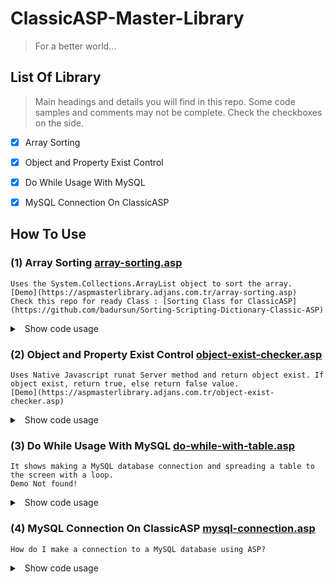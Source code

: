 # ClassicASP-Master-Library
> For a better world...

## List Of Library
> Main headings and details you will find in this repo. Some code samples and comments may not be complete. Check the checkboxes on the side.

- [x] Array Sorting
- [x] Object and Property Exist Control
- [x] Do While Usage With MySQL
- [x] MySQL Connection On ClassicASP


## How To Use
### (1) Array Sorting [array-sorting.asp](array-sorting.asp)
	Uses the System.Collections.ArrayList object to sort the array.
	[Demo](https://aspmasterlibrary.adjans.com.tr/array-sorting.asp)
	Check this repo for ready Class : [Sorting Class for ClassicASP](https://github.com/badursun/Sorting-Scripting-Dictionary-Classic-ASP)
<details>
<summary>
<a class="btnfire small stroke"><em class="fas fa-chevron-circle-down"></em>&nbsp;&nbsp;Show code usage</a> 
</summary>

```asp
<%
MyArray = Array(1,5,9,7,3,2)

tmp_data = MyArray
Response.Write "<h4>Default Array</h4>"
Response.Write Join(tmp_data) & "<hr>" 
'OUTPUT: 1 5 9 7 3 2

tmp_data = SortArray(MyArray, "ASC")
Response.Write "<h4>Sorted Array (ASC)</h4>"
Response.Write Join(tmp_data) & "<hr>" 
'OUTPUT: 1 2 3 5 7 9

tmp_data = SortArray(MyArray, "DESC")
Response.Write "<h4>Sorted Array (ASC)</h4>"
Response.Write Join(tmp_data) & "<hr>"
'OUTPUT: 9 7 5 3 2 1
%>
```
</details>

### (2) Object and Property Exist Control [object-exist-checker.asp](object-exist-checker.asp)
	Uses Native Javascript runat Server method and return object exist. If object exist, return true, else return false value.
	[Demo](https://aspmasterlibrary.adjans.com.tr/object-exist-checker.asp)
<details>
<summary>
<a class="btnfire small stroke"><em class="fas fa-chevron-circle-down"></em>&nbsp;&nbsp;Show code usage</a> 
</summary>

```asp
<%
Set Checker = New CheckerClass
' Not Exist Class: SomeClass
'------------------------------------
Set objClass = Eval("New SomeClass")
If Checker.ClassExist(objClass) = True Then
	Response.Write "<span style=""color:green"">Exist</span><br>"
Else
	Response.Write "<span style=""color:red"">Not Exist</span><br>"
End If
Set objClass = Nothing

' Not Exist Property in Class: SomeClass.SomeProperty
'------------------------------------
Set objClass = Eval("New SomeClass")
If Checker.ObjectExist(objClass, "SomeProperty") = True Then
	Response.Write "<span style=""color:green"">Exist</span><br>"
Else
	Response.Write "<span style=""color:red"">Not Exist</span><br>"
End If
Set objClass = Nothing
Set Checker = Nothing
%>
```
</details>

### (3) Do While Usage With MySQL [do-while-with-table.asp](do-while-with-table.asp)
	It shows making a MySQL database connection and spreading a table to the screen with a loop.
	Demo Not found!
<details>
<summary>
<a class="btnfire small stroke"><em class="fas fa-chevron-circle-down"></em>&nbsp;&nbsp;Show code usage</a> 
</summary>

```asp

<%
Set rsObj = Conn.Execute("SELECT * FROM tbl_name ORDER BY col_name ASC")
If rsObj.Eof Then
	' No Record Found in tbl_name
Else
    Do While Not rsObj.Eof
    	' Your Looping Code
    rsObj.MoveNext : Loop
End If
rsObj.Close : Set rsObj = Nothing
%>
```
</details>

### (4) MySQL Connection On ClassicASP [mysql-connection.asp](mysql-connection.asp)
	How do I make a connection to a MySQL database using ASP?
<details>
<summary>
<a class="btnfire small stroke"><em class="fas fa-chevron-circle-down"></em>&nbsp;&nbsp;Show code usage</a> 
</summary>

```asp

<%
Set rsObj = Conn.Execute("SELECT * FROM tbl_name ORDER BY col_name ASC")
If rsObj.Eof Then
	' No Record Found in tbl_name
Else
    Do While Not rsObj.Eof
    	' Your Looping Code
    rsObj.MoveNext : Loop
End If
rsObj.Close : Set rsObj = Nothing
%>
```
</details>

